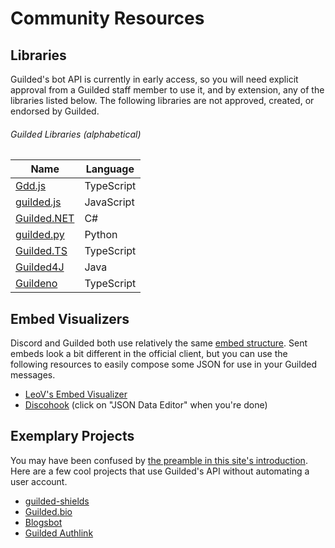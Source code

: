 # Community Resources

## Libraries

Guilded's bot API is currently in early access, so you will need explicit approval from a Guilded staff member to use it, and by extension, any of the libraries listed below. The following libraries are not approved, created, or endorsed by Guilded.

###### Guilded Libraries (alphabetical)

| Name                                                       | Language   |
| ---------------------------------------------------------- | ---------- |
| [Gdd.js](https://github.com/RemyK888/gdd.js)               | TypeScript |
| [guilded.js](https://github.com/guildedjs/guilded.js)      | JavaScript |
| [Guilded.NET](https://github.com/Guilded-NET/Guilded.NET)  | C#         |
| [guilded.py](https://github.com/shayypy/guilded.py)        | Python     |
| [Guilded.TS](https://github.com/guildedts/guilded.ts)      | TypeScript |
| [Guilded4J](https://github.com/MCUmbrella/Guilded4J)       | Java       |
| [Guildeno](https://github.com/guildeno/guildeno)           | TypeScript |

## Embed Visualizers

Discord and Guilded both use relatively the same [embed structure](/resources/channel/#embed-object). Sent embeds look a bit different in the official client, but you can use the following resources to easily compose some JSON for use in your Guilded messages.

- [LeoV's Embed Visualizer](https://leovoel.github.io/embed-visualizer)
- [Discohook](https://discohook.app) (click on "JSON Data Editor" when you're done)

## Exemplary Projects

You may have been confused by [the preamble in this site's introduction](/#userbots-you). Here are a few cool projects that use Guilded's API without automating a user account.

- [guilded-shields](https://github.com/yoki-labs/guilded-shields)
- [Guilded.bio](https://guilded.bio)
- [Blogsbot](https://blogsbot.shay.cat)
- [Guilded Authlink](https://authlink.guildedapi.com)
